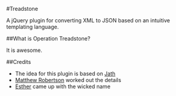 #Treadstone

A jQuery plugin for converting XML to JSON based on an intuitive templating language.

##What is Operation Treadstone?

It is awesome.

##Credits
* The idea for this plugin is based on [Jath](https://github.com/dnewcome/jath)
* [Matthew Robertson](https://github.com/matthewrobertson) worked out the details
* [Esther](https://github.com/estherbeckman) came up with the wicked name